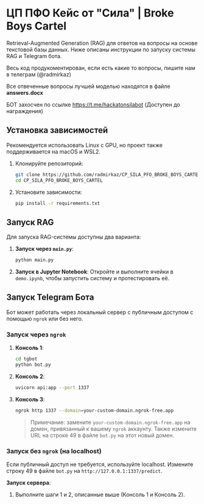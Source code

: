 # ЦП ПФО Кейс от "Сила" | Broke Boys Cartel

Retrieval-Augmented Generation (RAG) для ответов на вопросы на основе текстовой базы данных. Ниже описаны инструкции по запуску системы RAG и Telegram бота.

Весь код продукоментирован, если есть какие то вопросы, пишите нам в телеграм (@radmirkaz)

Все отвеченные вопросы лучшей моделью находятся в файле **answers.docx**

БОТ захосчен по ссылке https://t.me/hackatonsilabot (Доступен до награждения)

## Установка зависимостей
Рекомендуется использовать Linux с GPU, но проект также поддерживается на macOS и WSL2.

1. Клонируйте репозиторий:
   ```bash
   git clone https://github.com/radmirkaz/CP_SILA_PFO_BROKE_BOYS_CARTEL.git
   cd CP_SILA_PFO_BROKE_BOYS_CARTEL
   ```

2. Установите зависимости:
   ```bash
   pip install -r requirements.txt
   ```

## Запуск RAG

Для запуска RAG-системы доступны два варианта:
1. **Запуск через `main.py`**:
   ```bash
   python main.py
   ```

2. **Запуск в Jupyter Notebook**:
   Откройте и выполните ячейки в `demo.ipynb`, чтобы запустить систему и протестировать её.

## Запуск Telegram Бота

Бот может работать через локальный сервер с публичным доступом с помощью `ngrok` или без него.

### Запуск через `ngrok`
1. **Консоль 1**:
    ```bash
    cd tgbot
    python bot.py
    ```

2. **Консоль 2**:
    ```bash
    uvicorn api:app --port 1337
    ```

3. **Консоль 3**:
    ```bash
    ngrok http 1337 --domain=your-custom-domain.ngrok-free.app
    ```
    > Примечание: замените `your-custom-domain.ngrok-free.app` на домен, привязанный к вашему `ngrok` аккаунту. Также измените URL на строке 49 в файле `bot.py` на этот новый домен.

### Запуск без `ngrok` (на localhost)
Если публичный доступ не требуется, используйте localhost. Измените строку 49 в файле `bot.py` на `http://127.0.0.1:1337/predict`.

**Запуск сервера**:
1. Выполните шаги 1 и 2, описанные выше (Консоль 1 и Консоль 2).
